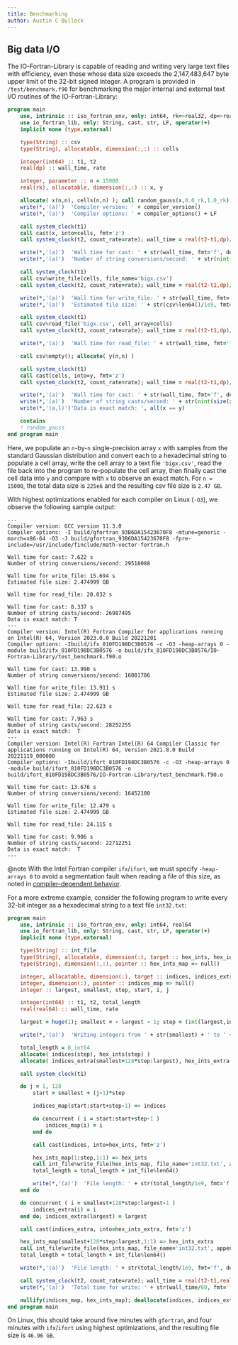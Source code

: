 ```yaml
---
title: Benchmarking
author: Austin C Bullock
---
```


## Big data I/O

The IO-Fortran-Library is capable of reading and writing very large text files with efficiency, even those whose data size exceeds the 2,147,483,647 byte upper limit of the 32-bit signed integer. A program is provided in `/test/benchmark.f90` for benchmarking the major internal and external text I/O routines of the IO-Fortran-Library:

```fortran
program main
    use, intrinsic :: iso_fortran_env, only: int64, rk=>real32, dp=>real64, compiler_version, compiler_options
    use io_fortran_lib, only: String, cast, str, LF, operator(+)
    implicit none (type,external)

    type(String) :: csv
    type(String), allocatable, dimension(:,:) :: cells

    integer(int64) :: t1, t2
    real(dp) :: wall_time, rate

    integer, parameter :: n = 15000
    real(rk), allocatable, dimension(:,:) :: x, y

    allocate( x(n,n), cells(n,n) ); call random_gauss(x,0.0_rk,1.0_rk)
    write(*,'(a)')  'Compiler version: ' + compiler_version()
    write(*,'(a)')  'Compiler options: ' + compiler_options() + LF

    call system_clock(t1)
    call cast(x, into=cells, fmt='z')
    call system_clock(t2, count_rate=rate); wall_time = real(t2-t1,dp)/rate

    write(*,'(a)')  'Wall time for cast: ' + str(wall_time, fmt='f', decimals=3) + ' s'
    write(*,'(a)')  'Number of string conversions/second: ' + str(nint(size(x)/wall_time)) + LF

    call system_clock(t1)
    call csv%write_file(cells, file_name='bigx.csv')
    call system_clock(t2, count_rate=rate); wall_time = real(t2-t1,dp)/rate

    write(*,'(a)')  'Wall time for write_file: ' + str(wall_time, fmt='f', decimals=3) + ' s'
    write(*,'(a)')  'Estimated file size: ' + str(csv%len64()/1e9, fmt='f', decimals=6) + ' GB' + LF

    call system_clock(t1)
    call csv%read_file('bigx.csv', cell_array=cells)
    call system_clock(t2, count_rate=rate); wall_time = real(t2-t1,dp)/rate

    write(*,'(a)')  'Wall time for read_file: ' + str(wall_time, fmt='f', decimals=3) + ' s' + LF

    call csv%empty(); allocate( y(n,n) )

    call system_clock(t1)
    call cast(cells, into=y, fmt='z')
    call system_clock(t2, count_rate=rate); wall_time = real(t2-t1,dp)/rate

    write(*,'(a)')  'Wall time for cast: ' + str(wall_time, fmt='f', decimals=3) + ' s'
    write(*,'(a)')  'Number of string casts/second: ' + str(nint(size(x)/wall_time))
    write(*,'(a,l)')'Data is exact match: ', all(x == y)

    contains
    ! random_gauss
end program main
```

Here, we populate an `n`-by-`n` single-precision array `x` with samples from the standard Gaussian distribution and convert each to a hexadecimal string to populate a cell array, write the cell array to a text file `'bigx.csv'`, read the file back into the program to re-populate the cell array, then finally cast the cell data into `y` and compare with `x` to observe an exact match. For `n = 15000`, the total data size is `225e6` and the resulting csv file size is `2.47 GB`.

With highest optimizations enabled for each compiler on Linux (`-O3`), we observe the following sample output:

```text
---
Compiler version: GCC version 11.3.0
Compiler options: -I build/gfortran_93B6DA15423670F8 -mtune=generic -march=x86-64 -O3 -J build/gfortran_93B6DA15423670F8 -fpre-include=/usr/include/finclude/math-vector-fortran.h

Wall time for cast: 7.622 s
Number of string conversions/second: 29518088

Wall time for write_file: 15.694 s
Estimated file size: 2.474999 GB

Wall time for read_file: 20.032 s

Wall time for cast: 8.337 s
Number of string casts/second: 26987495
Data is exact match: T
---
Compiler version: Intel(R) Fortran Compiler for applications running on Intel(R) 64, Version 2023.0.0 Build 20221201
Compiler options: -Ibuild/ifx_810FD198DC3B0576 -c -O3 -heap-arrays 0 -module build/ifx_810FD198DC3B0576 -o build/ifx_810FD198DC3B0576/IO-Fortran-Library/test_benchmark.f90.o 

Wall time for cast: 13.990 s
Number of string conversions/second: 16081786

Wall time for write_file: 13.911 s
Estimated file size: 2.474999 GB

Wall time for read_file: 22.623 s

Wall time for cast: 7.963 s
Number of string casts/second: 28252255
Data is exact match:  T
---
Compiler version: Intel(R) Fortran Intel(R) 64 Compiler Classic for applications running on Intel(R) 64, Version 2021.8.0 Build 20221119_000000
Compiler options: -Ibuild/ifort_810FD198DC3B0576 -c -O3 -heap-arrays 0 -module build/ifort_810FD198DC3B0576 -o build/ifort_810FD198DC3B0576/IO-Fortran-Library/test_benchmark.f90.o

Wall time for cast: 13.676 s
Number of string conversions/second: 16452100

Wall time for write_file: 12.479 s
Estimated file size: 2.474999 GB

Wall time for read_file: 24.115 s

Wall time for cast: 9.906 s
Number of string casts/second: 22712251
Data is exact match:  T
---
```

@note With the Intel Fortran compiler `ifx`/`ifort`, we must specify `-heap-arrays 0` to avoid a segmentation fault when reading a file of this size, as noted in [compiler-dependent behavior](../UserInfo/compilers.html).

For a more extreme example, consider the following program to write every 32-bit integer as a hexadecimal string to a text file `int32.txt`:

```fortran
program main
    use, intrinsic :: iso_fortran_env, only: int64, real64
    use io_fortran_lib, only: String, cast, str, LF, operator(+)
    implicit none (type,external)

    type(String) :: int_file
    type(String), allocatable, dimension(:), target :: hex_ints, hex_ints_extra
    type(String), dimension(:,:), pointer :: hex_ints_map => null()

    integer, allocatable, dimension(:), target :: indices, indices_extra
    integer, dimension(:), pointer :: indices_map => null()
    integer :: largest, smallest, step, start, i, j

    integer(int64) :: t1, t2, total_length
    real(real64) :: wall_time, rate

    largest = huge(1); smallest = - largest - 1; step = (int(largest,int64) - int(smallest,int64))/128

    write(*,'(a)')  'Writing integers from ' + str(smallest) + ' to ' + str(largest) + ' in chunks of ' + str(step)

    total_length = 0_int64
    allocate( indices(step), hex_ints(step) )
    allocate( indices_extra(smallest+128*step:largest), hex_ints_extra(smallest+128*step:largest) )

    call system_clock(t1)

    do j = 1, 128
        start = smallest + (j-1)*step

        indices_map(start:start+step-1) => indices

        do concurrent ( i = start:start+step-1 )
            indices_map(i) = i
        end do

        call cast(indices, into=hex_ints, fmt='z')

        hex_ints_map(1:step,1:1) => hex_ints
        call int_file%write_file(hex_ints_map, file_name='int32.txt', append=.true.)
        total_length = total_length + int_file%len64()

        write(*,'(a)')  'File length: ' + str(total_length/1e9, fmt='f', decimals=3) + ' GB in cycle ' + str(j)
    end do

    do concurrent ( i = smallest+128*step:largest-1 )
        indices_extra(i) = i
    end do; indices_extra(largest) = largest

    call cast(indices_extra, into=hex_ints_extra, fmt='z')

    hex_ints_map(smallest+128*step:largest,1:1) => hex_ints_extra
    call int_file%write_file(hex_ints_map, file_name='int32.txt', append=.true.)
    total_length = total_length + int_file%len64()

    write(*,'(a)')  'File length: ' + str(total_length/1e9, fmt='f', decimals=3) + ' GB at end of file.'

    call system_clock(t2, count_rate=rate); wall_time = real(t2-t1,real64)/rate
    write(*,'(a)')  'Total time for write: ' + str(wall_time/60, fmt='f', decimals=3) + ' minutes'

    nullify(indices_map, hex_ints_map); deallocate(indices, indices_extra, hex_ints, hex_ints_extra)
end program main
```

On Linux, this should take around five minutes with `gfortran`, and four minutes with `ifx`/`ifort` using highest optimizations, and the resulting file size is `46.96 GB`.
